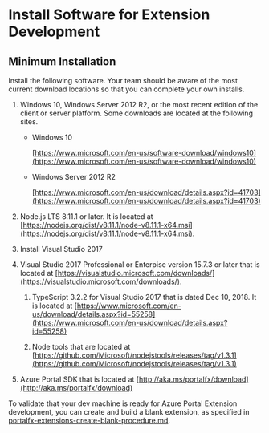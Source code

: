 # Install Software for Extension Development

<!-- document headers are in the individual documents -->
## Minimum Installation

Install the following software. Your team should be aware of the most current download locations so that you can complete your own installs.

1. Windows 10, Windows Server 2012 R2, or the most recent edition of the client or server platform. Some downloads are located at the following sites.

    * Windows 10
    
      [https://www.microsoft.com/en-us/software-download/windows10](https://www.microsoft.com/en-us/software-download/windows10)

    * Windows Server 2012 R2

      [https://www.microsoft.com/en-us/download/details.aspx?id=41703](https://www.microsoft.com/en-us/download/details.aspx?id=41703)

1. Node.js LTS 8.11.1 or later. It is located at 
[https://nodejs.org/dist/v8.11.1/node-v8.11.1-x64.msi](https://nodejs.org/dist/v8.11.1/node-v8.11.1-x64.msi).

1. Install Visual Studio 2017

  1. Visual Studio 2017 Professional or Enterpise version 15.7.3 or later that is located at [https://visualstudio.microsoft.com/downloads/](https://visualstudio.microsoft.com/downloads/).  

      1. TypeScript 3.2.2 for Visual Studio 2017 that is dated Dec 10, 2018. It is located at [https://www.microsoft.com/en-us/download/details.aspx?id=55258](https://www.microsoft.com/en-us/download/details.aspx?id=55258)

      1. Node tools that are located at [https://github.com/Microsoft/nodejstools/releases/tag/v1.3.1](https://github.com/Microsoft/nodejstools/releases/tag/v1.3.1)

1. Azure Portal SDK that is located at [http://aka.ms/portalfx/download](http://aka.ms/portalfx/download)

To validate that your dev machine is ready for Azure Portal Extension development, you can create and build a blank extension, as specified in [portalfx-extensions-create-blank-procedure.md](portalfx-extensions-create-blank-procedure.md).
